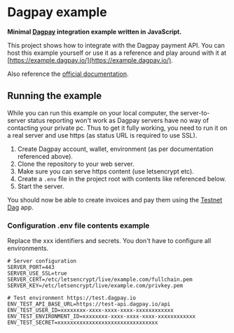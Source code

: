 # Dagpay example

**Minimal [Dagpay](https://dagpay.io) integration example written in JavaScript.**

This project shows how to integrate with the Dagpay payment API. You can host this example yourself or use it as a reference and play around with it at [https://example.dagpay.io/](https://example.dagpay.io/).

Also reference the [official documentation](https://dagpay.io/public/documentation).

## Running the example

While you can run this example on your local computer, the server-to-server status reporting won't work as Dagpay servers have no way of contacting your private pc. Thus to get it fully working, you need to run it on a real server and use https (as status URL is required to use SSL).

1. Create Dagpay account, wallet, environment (as per documentation referenced above).
2. Clone the repository to your web server.
3. Make sure you can serve https content (use letsencrypt etc).
4. Create a `.env` file in the project root with contents like referenced below.
5. Start the server.

You should now be able to create invoices and pay them using the [Testnet Dag](https://play.google.com/store/apps/details?id=org.dagcoin.testnet&hl=en) app.

### Configuration .env file contents example

Replace the xxx identifiers and secrets. You don't have to configure all environments.

```
# Server configuration
SERVER_PORT=443
SERVER_USE_SSL=true
SERVER_CERT=/etc/letsencrypt/live/example.com/fullchain.pem
SERVER_KEY=/etc/letsencrypt/live/example.com/privkey.pem

# Test environment https://test.dagpay.io
ENV_TEST_API_BASE_URL=https://test-api.dagpay.io/api
ENV_TEST_USER_ID=xxxxxxxx-xxxx-xxxx-xxxx-xxxxxxxxxxxx
ENV_TEST_ENVIRONMENT_ID=xxxxxxxx-xxxx-xxxx-xxxx-xxxxxxxxxxxx
ENV_TEST_SECRET=xxxxxxxxxxxxxxxxxxxxxxxxxxxxxxxx
```